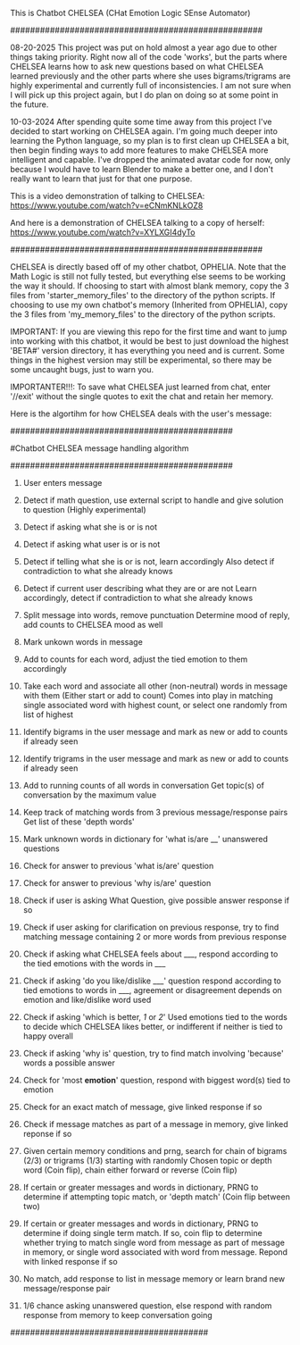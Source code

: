 This is Chatbot CHELSEA (CHat Emotion Logic SEnse Automator)

###################################################

08-20-2025
This project was put on hold almost a year ago due to other things taking priority. Right now all of the code 'works', but the parts where CHELSEA learns how to ask new questions based on what CHELSEA learned previously and the other parts where she uses bigrams/trigrams are highly experimental and currently full of inconsistencies. I am not sure when I will pick up this project again, but I do plan on doing so at some point in the future.

10-03-2024
After spending quite some time away from this project I've decided to start working on CHELSEA again. I'm going much deeper into learning the Python language, so my plan is to first clean up CHELSEA a bit, then
begin finding ways to add more features to make CHELSEA more intelligent and capable. I've dropped the animated avatar code for now, only because I would have to learn Blender to make a better one, and I
don't really want to learn that just for that one purpose. 

This is a video demonstration of talking to CHELSEA: https://www.youtube.com/watch?v=eCNmKNLkOZ8

And here is a demonstration of CHELSEA talking to a copy of herself: https://www.youtube.com/watch?v=XYLXGI4dyTo

###################################################

CHELSEA is directly based off of my other chatbot, OPHELIA.
Note that the Math Logic is still not fully tested, but everything else seems to be working the way it should.
If choosing to start with almost blank memory, copy the 3 files from 'starter_memory_files' to the directory of the python scripts.
If choosing to use my own chatbot's memory (Inherited from OPHELIA), copy the 3 files from 'my_memory_files' to the directory of the python scripts.

IMPORTANT: If you are viewing this repo for the first time and want to jump into working with this chatbot, it would be best to just download the highest 'BETA#' version directory, it has everything you need and is current. Some things in the highest version may still be experimental, so there may be some uncaught bugs, just to warn you.

IMPORTANTER!!!: To save what CHELSEA just learned from chat, enter '//exit' without the single quotes to exit the chat and retain her memory.

Here is the algortihm for how CHELSEA deals with the user's message:


#############################################

#Chatbot CHELSEA message handling algorithm 

#############################################
 1. User enters message

 2. Detect if math question, use external script to handle
 and give solution to question (Highly experimental)

 3. Detect if asking what she is or is not

 4. Detect if asking what user is or is not

 5. Detect if telling what she is or is not, learn accordingly
 Also detect if contradiction to what she already knows

 6. Detect if current user describing what they are or are not
 Learn accordingly, detect if contradiction to what she already knows

 7. Split message into words, remove punctuation
 Determine mood of reply, add counts to CHELSEA mood as well

 8. Mark unkown words in message

 9. Add to counts for each word, adjust the tied emotion to them accordingly

 10. Take each word and associate all other (non-neutral) words in message 
 with them (Either start or add to count)
 Comes into play in matching single associated word with highest count, or select
 one randomly from list of highest

 11. Identify bigrams in the user message and mark as new or add to counts if
 already seen

 12. Identify trigrams in the user message and mark as new or add to counts if
 already seen

 13. Add to running counts of all words in conversation
 Get topic(s) of conversation by the maximum value

 14. Keep track of matching words from 3 previous message/response pairs
 Get list of these 'depth words'

 15. Mark unknown words in dictionary for 'what is/are __' unanswered questions

 16. Check for answer to previous 'what is/are' question

 17. Check for answer to previous 'why is/are' question

 18. Check if user is asking What Question, give possible answer response if so

 19. Check if user asking for clarification on previous response,
 try to find matching message containing 2 or more words from
 previous response

 20. Check if asking what CHELSEA feels about ___,
 respond according to the tied emotions with the words in ___

 21. Check if asking 'do you like/dislike ___' question
 respond according to tied emotions to words in ___,
 agreement or disagreement depends on emotion and like/dislike
 word used

 22. Check if asking 'which is better, _1_ or _2_'
 Used emotions tied to the words to decide which CHELSEA likes better,
 or indifferent if neither is tied to happy overall

 23. Check if asking 'why is' question, try to find match involving
 'because' words a possible answer
 
 24. Check for 'most __emotion__' question, respond with biggest word(s) tied to emotion

 25. Check for an exact match of message, give linked response if so

 26. Check if message matches as part of a message in memory,
 give linked reponse if so

 27. Given certain memory conditions and prng, search for chain of bigrams (2/3) or trigrams (1/3) starting with randomly 
  Chosen topic or depth word (Coin flip), chain either forward or reverse (Coin flip)

 28. If certain  or greater messages and words in dictionary, PRNG to
 determine if attempting topic match, or 'depth match' (Coin flip between two) 

 29. If certain  or greater messages and words in dictionary, PRNG to
 determine if doing single term match. If so, coin flip to determine whether
 trying to match single word from message as part of message in memory,
 or single word associated with word from message. Repond with linked 
 response if so

 30. No match, add response to list in message memory or learn brand new message/response pair

 31. 1/6 chance asking unanswered question, else respond with random response from memory to keep conversation going
  
    
######################################## 
  
